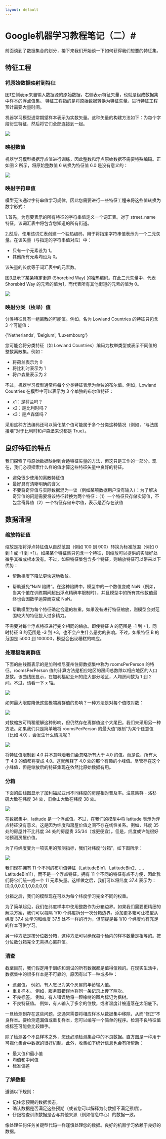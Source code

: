 ```yaml
---
layout: default
---
```


# Google机器学习教程笔记（二）#

前面谈到了数据集合的划分，接下来我们开始谈一下如何获得我们想要的特征集。

## 特征工程 ##

### 将原始数据映射到特征 ###

图1左侧表示来自输入数据源的原始数据，右侧表示特征矢量，也就是组成数据集中样本的浮点值集。 特征工程指的是将原始数据转换为特征矢量。进行特征工程预计需要大量时间。

机器学习模型通常期望样本表示为实数矢量。这种矢量的构建方法如下：为每个字段衍生特征，然后将它们全部连接到一起。

![](https://i.imgur.com/tmqG7Zz.png)

### 映射数值 ###

机器学习模型根据浮点值进行训练，因此整数和浮点原始数据不需要特殊编码。正如图 2 所示，将原始整数值 6 转换为特征值 6.0 是没有意义的：

![](https://i.imgur.com/7HnQYe0.png)

### 映射字符串值 ###

模型无法通过字符串值学习规律，因此您需要进行一些特征工程来将这些值转换为数字形式：

1.首先，为您要表示的所有特征的字符串值定义一个词汇表。对于 street_name 特征，该词汇表中将包含您知道的所有街道。

2.然后，使用该词汇表创建一个独热编码，用于将指定字符串值表示为一个二元矢量。在该矢量（与指定的字符串值对应）中：

- 只有一个元素设为 1。
- 其他所有元素均设为 0。

该矢量的长度等于词汇表中的元素数。

图3显示了某条特定街道 (Shorebird Way) 的独热编码。在此二元矢量中，代表 Shorebird Way 的元素的值为1，而代表所有其他街道的元素的值为 0。

![](https://i.imgur.com/oCRlOG2.png)

### 映射分类（枚举）值 ###

分类特征具有一组离散的可能值。例如，名为 Lowland Countries 的特征只包含 3 个可能值：

 {'Netherlands', 'Belgium', 'Luxembourg'}

您可能会将分类特征（如 Lowland Countries）编码为枚举类型或表示不同值的整数离散集。例如：

- 将荷兰表示为 0
- 将比利时表示为 1
- 将卢森堡表示为 2


不过，机器学习模型通常将每个分类特征表示为单独的布尔值。例如，Lowland Countries 在模型中可以表示为 3 个单独的布尔值特征：

- x1：是荷兰吗？
- x2：是比利时吗？
- x3：是卢森堡吗？

采用这种方法编码还可以简化某个值可能属于多个分类这种情况（例如，“与法国接壤”对于比利时和卢森堡来说都是 True）。

## 良好特征的特点 

我们探索了将原始数据映射到合适特征矢量的方法，但这只是工作的一部分。现在，我们必须探索什么样的值才算这些特征矢量中良好的特征。

- 避免很少使用的离散特征值
- 最好具有清晰明确的含义
- 不要将奇异值与实际数据混为一谈（例如某项数据用户没有输入）：为了解决奇异值的问题需要将该特征转换为两个特征：（1）一个特征只存储实际值，不包含奇异值（2）一个特征存储布尔值，表示是否存在该值

## 数据清理 ##

### 缩放特征值 ###

缩放是指将浮点特征值从自然范围（例如 100 到 900）转换为标准范围（例如 0 到 1 或 -1 到 +1）。如果某个特征集只包含一个特征，则缩放可以提供的实际好处微乎其微或根本没有。不过，如果特征集包含多个特征，则缩放特征可以带来以下优势：



- 帮助梯度下降法更快速地收敛。


- 帮助避免“NaN 陷阱”。在这种陷阱中，模型中的一个数值变成 NaN（例如，当某个值在训练期间超出浮点精确率限制时），并且模型中的所有其他数值最终也会因数学运算而变成 NaN。


- 帮助模型为每个特征确定合适的权重。如果没有进行特征缩放，则模型会对范围较大的特征投入过多精力。

不需要对每个浮点特征进行完全相同的缩放。即使特征 A 的范围是 -1 到 +1，同时特征 B 的范围是 -3 到 +3，也不会产生什么恶劣的影响。不过，如果特征 B 的范围是 5000 到 100000，模型会出现糟糕的响应。

### 处理极端离群值 ###

下面的曲线图表示的是加利福尼亚州住房数据集中称为 roomsPerPerson 的特征。roomsPerPerson 值的计算方法是相应地区的房间总数除以相应地区的人口总数。该曲线图显示，在加利福尼亚州的绝大部分地区，人均房间数为 1 到 2 间。不过，请看一下 x 轴。

![](https://i.imgur.com/ziivyQs.png)

如何最大限度降低这些极端离群值的影响？一种方法是对每个值取对数：

![](https://i.imgur.com/4nfunfy.png)

对数缩放可稍稍缓解这种影响，但仍然存在离群值这个大尾巴。我们来采用另一种方法。如果我们只是简单地将 roomsPerPerson 的最大值“限制”为某个任意值（比如 4.0），会发生什么情况呢？

![](https://i.imgur.com/vo7Qjcy.png)

将特征值限制到 4.0 并不意味着我们会忽略所有大于 4.0 的值。而是说，所有大于 4.0 的值都将变成 4.0。这就解释了 4.0 处的那个有趣的小峰值。尽管存在这个小峰值，但是缩放后的特征集现在依然比原始数据有用。

### 分箱 ###

下面的曲线图显示了加利福尼亚州不同纬度的房屋相对普及率。注意集群 - 洛杉矶大致在纬度 34 处，旧金山大致在纬度 38 处。

![](https://i.imgur.com/kupzdLc.png)

在数据集中，latitude 是一个浮点值。不过，在我们的模型中将 latitude 表示为浮点特征没有意义。这是因为纬度和房屋价值之间不存在线性关系。例如，纬度 35 处的房屋并不比纬度 34 处的房屋贵 35/34（或更便宜）。但是，纬度或许能很好地预测房屋价值。

为了将纬度变为一项实用的预测指标，我们对纬度“分箱”，如下图所示：

![](https://i.imgur.com/FqnCuEO.png)

我们现在拥有 11 个不同的布尔值特征（LatitudeBin1、LatitudeBin2、…、LatitudeBin11），而不是一个浮点特征。拥有 11 个不同的特征有点不方便，因此我们将它们统一成一个 11 元素矢量。这样做之后，我们可以将纬度 37.4 表示为：[0,0,0,0,0,1,0,0,0,0,0]

分箱之后，我们的模型现在可以为每个纬度学习完全不同的权重。

为了简单起见，我们在纬度样本中使用整数作为分箱边界。如果我们需要更精细的解决方案，我们可以每隔 1/10 个纬度拆分一次分箱边界。添加更多箱可让模型从纬度 37.4 处学习和维度 37.5 处不一样的行为，但前提是每 1/10 个纬度均有充足的样本可供学习。

另一种方法是按分位数分箱，这种方法可以确保每个桶内的样本数量是相等的。按分位数分箱完全无需担心离群值。

### 清查 ###

截至目前，我们假定用于训练和测试的所有数据都是值得信赖的。在现实生活中，数据集中的很多样本是不可靠的，原因有以下一种或多种：

- 遗漏值。 例如，有人忘记为某个房屋的年龄输入值。
- 重复样本。 例如，服务器错误地将同一条记录上传了两次。
- 不良标签。 例如，有人错误地将一颗橡树的图片标记为枫树。
- 不良特征值。 例如，有人输入了多余的位数，或者温度计被遗落在太阳底下。

一旦检测到存在这些问题，您通常需要将相应样本从数据集中移除，从而“修正”不良样本。要检测遗漏值或重复样本，您可以编写一个简单的程序。检测不良特征值或标签可能会比较棘手。

除了检测各个不良样本之外，您还必须检测集合中的不良数据。直方图是一种用于可视化集合中数据的很好机制。此外，收集如下统计信息也会有所帮助：

- 最大值和最小值
- 均值和中间值
- 标准偏差

### 了解数据 ###

遵循以下规则：

- 记住您预期的数据状态。
- 确认数据是否满足这些预期（或者您可以解释为何数据不满足预期）。
- 仔细检查训练数据是否与其他来源（例如信息中心）的数据一致。

像处理任何任务关键型代码一样谨慎处理您的数据。良好的机器学习依赖于良好的数据。